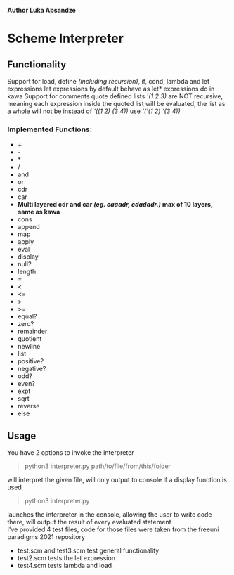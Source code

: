 **Author Luka Absandze**  
# Scheme Interpreter  

## Functionality 
Support for load, define *(including recursion)*, if, cond, lambda and let expressions
let expressions by default behave as let* expressions do in kawa 
Support for comments
quote defined lists *'(1 2 3)* are NOT recursive, meaning each expression inside the quoted list will be evaluated, the list as a whole will not be 
instead of *'((1 2) (3 4))* use *'('(1 2) '(3 4))*   
### Implemented Functions:
* \+ 
* \- 
* \*  
* / 
* and
* or 
* cdr
* car
* **Multi layered cdr and car _(eg. caaadr, cdadadr.)_ max of 10 layers, same as kawa**
* cons
* append
* map
* apply 
* eval 
* display 
* null? 
* length 
* = 
* < 
* <= 
* \> 
* \>= 
* equal? 
* zero? 
* remainder 
* quotient 
* newline 
* list 
* positive? 
* negative? 
* odd? 
* even? 
* expt 
* sqrt 
* reverse 
* else 

## Usage
You have 2 options to invoke the interpreter 
> python3 interpreter.py path/to/file/from/this/folder 

will interpret the given file, will only output to console if a display function is used  
> python3 interpreter.py  

launches the interpreter in the console, allowing the user to write code there, will output the result of every evaluated statement  
I've provided 4 test files, code for those files were taken from the freeuni paradigms 2021 repository  
* test.scm and test3.scm test general functionality 
* test2.scm tests the let expression 
* test4.scm tests lambda and load
